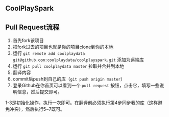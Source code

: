 ## CoolPlaySpark



## Pull Request流程

1. 首先fork该项目
2. 把fork过去的项目也就是你的项目clone到你的本地
3. 运行 `git remote add coolplaydata git@github.com:coolplaydata/coolplayspark.git` 添加为远端库
4. 运行 `git pull coolplaydata master` 拉取并合并到本地
5. 翻译内容
6. commit后push到自己的库（`git push origin master`）
7. 登录Github在你首页可以看到一个 `pull request` 按钮，点击它，填写一些说明信息，然后提交即可。

1-3是初始化操作，执行一次即可。在翻译前必须执行第4步同步我的库（这样避免冲突），然后执行5~7既可。
